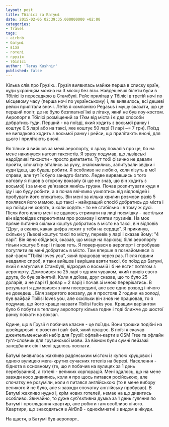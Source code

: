 ```yaml
---
layout: post
title: Тбілісі та Батумі
date: 2015-02-05 02:39:35.000000000 +02:00
categories:
- Travel
tags:
- airbnb
- батумі
- віза
- готелі
- грузія
- тбілісі
author: 'Taras Kushnir'
published: false
---
```


Кілька слів про Грузію.. Грузія виявилась майже перша в списку країн, куди українцям можна на 3 місяці без візи. Найдешевші білети були в Тбілісі із пересадкою в Стамбулі. Рейс прилітав у Тбілісі в третій ночі по місцевому часу (перша ночі по українському) і, як виявилось, всі дешеві рейси прилітали вночі. Летів я компанією Pegasus і мушу сказати, що це перший політ, де не було безплатної їжі в літаку, який не був лоу-костом. Аеропорт в Тбілісі розміщений за 17км від міста і є два способи добратись туди. Перший - на поїзді, який ходить з восьмої ранку і коштує 0.5 ларі або на таксі, яке коштує 50 ларі (1 ларі ~= 7 грн). Поїзд не випадково ходить з восьмої ранку і рейси, що прилітають вночі, для цього і прилітають вночі.

Як тільки я вийшов за межі аеропорту, я зразу пожалів про це, бо на мене накинувся натовп таксистів. Я зразу подумав, що львівські надоїдливі таксисти - просто дилетанти. Тут тобі фізично не давали пройти, спочатку вітались за руку, знайомились, запитували звідки і куди їдеш, що будеш робити. Я особливо не люблю, коли лізуть в мої справи, але тут їх було занадто багато. Ледве вирвавшись з того натовпу я пішов в сторону вокзалу (я ще не знав, що він ходить з восьмої) і за мною ув'язався якийсь грузин. Почав розпитувати куди я їду і що буду робити, а я почав ввічливо ухилятись від відповідей і пробувати його спекатись. Він мені за кілька хвилин розмови разів 5 поклявся його мамою, що таксі - найкращий спосіб добратись до міста і що поїзди не ходять, а коли ходять - то не стабільно і в тому ж дусі. Після його клятв мені не вдалось стримати на лиці посмішку - настільки він відповідав стереотипам про розмову і клятви грузинів. На моє пряме питання скільки коштує добратись в місто на таксі, він відповів "Друг, а скажи, какая цифра лежит у тебя на сердце". Я прикинув, скільки у Львові коштує таксі по місту, перевів у ларі і сказав йому: "4 ларі". Він явно обідився, сказав, що місце на парковці біля аеропорту тільки коштує 5 ларі і пішов геть. Я повернувся в аеропорт і спробував погуглити як мені добратись в місто. Там вперше я познайомився із вай-фаєм "Tbilisi loves you", який працював через раз. Після години невдалих спроб, я таки вийшов і вирішив взяти таксі, бо поїзд до Батумі, який я нагуглив в Стамбулі, відходив о восьмій і б не встиг потягом з аеропорту. Домовився за 25 ларі з одним чуваком, який привів свого друга, бо був зайнятий. Коли я доїхав, друг сказав, що то було 25 доларів, а не ларі (1 долар = 2 ларі) і почав зі мною перерікатись. В результаті я домовився з ним посередині, але все одно розвод і нічого не доведеш.. Біля закритого вокзалу, де я простояв 2 години на холоді, був вайфай Tbilisi loves you, але оскільки він знов не працював, то я подумав, що його краще назвати Tbilisi fucks you. Кращим варіантом було б побути в теплому аеропорту кілька годин і тоді ближче до шостої ранку поїхати на вокзал.

Єдине, що в Грузії я побачив класне - це поїзди. Вони трошки подібні на швейцарські: є розетки і вай-фай, який працює. В поїзі я скачав джентельменський набір для Грузії: офлайн-карти в OSM Free та офлайн гугл-словник для грузинської мови. За вікном були сумні пейзажі занедбаних сіл і мені вдалось поспати.

Батумі виявилось жахливо радянським містом із купою хрущовок і одною вулицею мега-крутих сучасних готелів на березі. Населення - біднота в основному (те, що я побачив на вулицях за 1 день перебування), а готелі - великих корпорацій. Мені здалось, що на мене завжди косо дивились, коли я про щось питався російською, але спочатку не розуміли, коли я питався англійською (то в мене вибору великого й не було, але я завжди спочатку англійську пробував). В Батумі жахливо нудно і, крім нових готелей, немає на що дивитись особливо. Звичайно, то дуже суб'єктивна думка за 1 день гуляння по Батумі і проглядання квартир, але робити там особливо нічого. Квартири, що знаходяться в AirBnB - однокімнатні з видом в нікуди.

На щастя, в Батумі був аеропорт..
